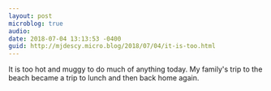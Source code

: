 ```yaml
---
layout: post
microblog: true
audio: 
date: 2018-07-04 13:13:53 -0400
guid: http://mjdescy.micro.blog/2018/07/04/it-is-too.html
---
```

It is too hot and muggy to do much of anything today. My family's trip to the beach became a trip to lunch and then back home again.
